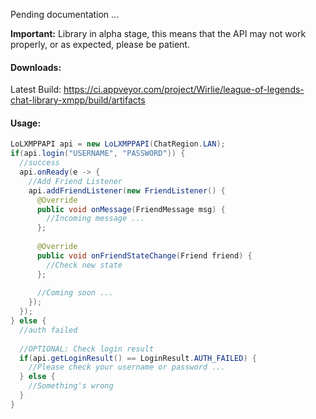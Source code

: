 Pending documentation ...

**Important:** Library in alpha stage, this means that the API may not work properly, or as expected, please be patient.

#### Downloads:
Latest Build: https://ci.appveyor.com/project/Wirlie/league-of-legends-chat-library-xmpp/build/artifacts
#### Usage:
```java
LoLXMPPAPI api = new LoLXMPPAPI(ChatRegion.LAN);
if(api.login("USERNAME", "PASSWORD")) {
  //success
  api.onReady(e -> {
    //Add Friend Listener
    api.addFriendListener(new FriendListener() {
      @Override
      public void onMessage(FriendMessage msg) {
        //Incoming message ...
      };
      
      @Override
      public void onFriendStateChange(Friend friend) {
        //Check new state
      };
      
      //Coming soon ...
    });
  });
} else {
  //auth failed
  
  //OPTIONAL: Check login result
  if(api.getLoginResult() == LoginResult.AUTH_FAILED) {
    //Please check your username or password ...
  } else {
    //Something's wrong
  }
}
```
